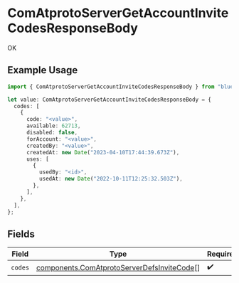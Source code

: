 # ComAtprotoServerGetAccountInviteCodesResponseBody

OK

## Example Usage

```typescript
import { ComAtprotoServerGetAccountInviteCodesResponseBody } from "bluesky/models/operations";

let value: ComAtprotoServerGetAccountInviteCodesResponseBody = {
  codes: [
    {
      code: "<value>",
      available: 62713,
      disabled: false,
      forAccount: "<value>",
      createdBy: "<value>",
      createdAt: new Date("2023-04-10T17:44:39.673Z"),
      uses: [
        {
          usedBy: "<id>",
          usedAt: new Date("2022-10-11T12:25:32.503Z"),
        },
      ],
    },
  ],
};
```

## Fields

| Field                                                                                                    | Type                                                                                                     | Required                                                                                                 | Description                                                                                              |
| -------------------------------------------------------------------------------------------------------- | -------------------------------------------------------------------------------------------------------- | -------------------------------------------------------------------------------------------------------- | -------------------------------------------------------------------------------------------------------- |
| `codes`                                                                                                  | [components.ComAtprotoServerDefsInviteCode](../../models/components/comatprotoserverdefsinvitecode.md)[] | :heavy_check_mark:                                                                                       | N/A                                                                                                      |